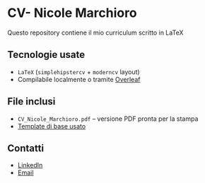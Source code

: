 # CV- Nicole Marchioro

Questo repository contiene il mio curriculum scritto in LaTeX

##  Tecnologie usate

- `LaTeX` (`simplehipstercv` + `moderncv` layout)
- Compilabile localmente o tramite [Overleaf](https://overleaf.com)

## File inclusi
- `CV_Nicole_Marchioro.pdf` – versione PDF pronta per la stampa
- [Template di base usato](https://it.overleaf.com/latex/templates/simple-hipster-cv/cnpkkjdkyhhw)

##  Contatti

- [LinkedIn](https://www.linkedin.com/in/nicole-marchioro-68a439257/)
- [Email](mailto:nicole.marchioro@studenti.unipd.it )
